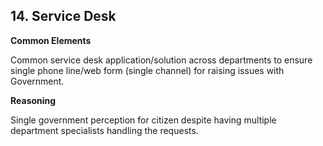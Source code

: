 ## 14. Service Desk

**Common Elements**

Common service desk application/solution across departments to ensure single phone line/web form (single
channel) for raising issues with Government.

**Reasoning**

Single government perception for citizen despite having multiple department specialists handling the
requests.
